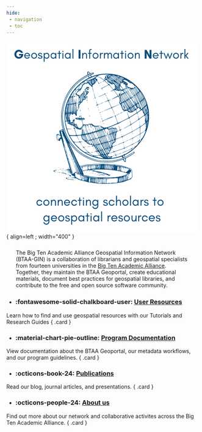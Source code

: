 ```yaml
---
hide:
 - navigation
 - toc
---
```


<!--<style>
.md-typeset h1 {
    display: none;
  }
</style>-->

![logo](images/globe.png){ align=left ; width="400" }

<p style="margin:25px">
The Big Ten Academic Alliance Geospatial Information Network (BTAA-GIN) is  a collaboration of librarians and geospatial specialists from fourteen universities in the <a href = "https://btaa.org">Big Ten Academic Alliance</a>. Together, they maintain the BTAA Geoportal, create educational materials, document best practices for geospatial libraries, and contribute to the free and open source software community.
</p>
 
 
<div class="grid cards" markdown>

- ###  :fontawesome-solid-chalkboard-user: [User Resources ](tutorials)
Learn how to find and use geospatial resources with our Tutorials and Research Guides
{ .card  }

- ###  :material-chart-pie-outline: [Program Documentation](geoportal)
View documentation about the BTAA Geoportal, our metadata workflows, and our program guidelines.
{ .card  }

 </div>

 
<div class="grid cards" markdown>

- ###  :octicons-book-24: [Publications](news)
Read our blog, journal articles, and presentations.
{ .card  }

 - ###  :octicons-people-24: [About us](about-btaa-gin)
Find out more about our network and collaborative activites across the Big Ten Academic Alliance.
{ .card  }



</div>
 
 
<!--## External links to our project sites

<div class="grid cards" markdown>
 
- ### :material-map: [BTAA Geoportal :octicons-link-external-16:](https://geo.btaa.org) 
 Search for data and maps in the BTAA Geoportal { .card }

- ###  :fontawesome-solid-blog: [Blog :octicons-link-external-16:](https://geobtaa.blogspot.com) 
Read about interesting resources in our collections blog { .card  }

- ### [Metadata Handbook](https://z.umn.edu/gbl-handbook)
jklkj { .card  }

</div>
 -->

